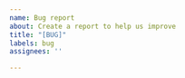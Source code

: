 ```yaml
---
name: Bug report
about: Create a report to help us improve
title: "[BUG]"
labels: bug
assignees: ''

---
```

